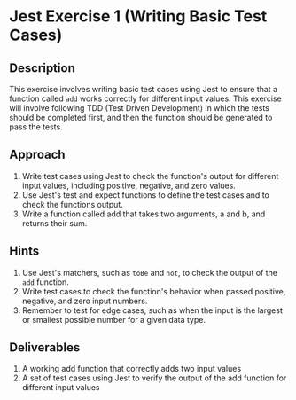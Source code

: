 # Jest Exercise 1 (Writing Basic Test Cases)

## Description

This exercise involves writing basic test cases using Jest to ensure that a function called `add` works correctly for different input values. This exercise will involve following TDD (Test Driven Development) in which the tests should be completed first, and then the function should be generated to pass the tests.

## Approach

1. Write test cases using Jest to check the function's output for different input values, including positive, negative, and zero values.
2. Use Jest's test and expect functions to define the test cases and to check the functions output.
3. Write a function called add that takes two arguments, a and b, and returns their sum.

## Hints

1. Use Jest's matchers, such as `toBe` and `not`, to check the output of the `add` function.
2. Write test cases to check the function's behavior when passed positive, negative, and zero input numbers.
3. Remember to test for edge cases, such as when the input is the largest or smallest possible number for a given data type.

## Deliverables

1. A working add function that correctly adds two input values
2. A set of test cases using Jest to verify the output of the add function for different input values

